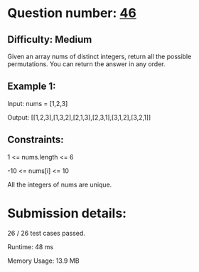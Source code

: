# Question number: [46](https://leetcode.com/problems/permutations/)

## Difficulty: Medium
Given an array nums of distinct integers, return all the possible permutations. You can return the answer in any order.

## Example 1:
Input: nums = [1,2,3]

Output: [[1,2,3],[1,3,2],[2,1,3],[2,3,1],[3,1,2],[3,2,1]]

## Constraints:
1 <= nums.length <= 6

-10 <= nums[i] <= 10

All the integers of nums are unique.

# Submission details:

26 / 26 test cases passed.

Runtime: 48 ms

Memory Usage: 13.9 MB
